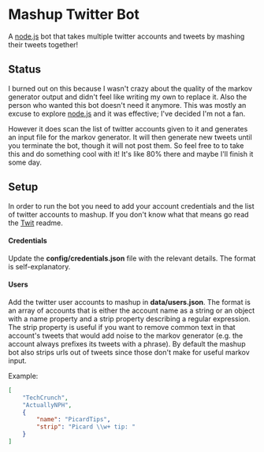 # Mashup Twitter Bot

A [node.js](http://nodejs.org) bot that takes multiple twitter accounts and tweets by mashing their tweets together!

## Status

I burned out on this because I wasn't crazy about the quality of the markov generator output and didn't feel like writing my own to replace it. Also the person who wanted this bot doesn't need it anymore. This was mostly an excuse to explore [node.js](http://nodejs.org) and it was effective; I've decided I'm not a fan.

However it does scan the list of twitter accounts given to it and generates an input file for the markov generator. It will then generate new tweets until you terminate the bot, though it will not post them. So feel free to to take this and do something cool with it! It's like 80% there and maybe I'll finish it some day.

## Setup

In order to run the bot you need to add your account credentials and the list of twitter accounts to mashup. If you don't know what that means go read the [Twit](https://github.com/ttezel/twit) readme.

#### Credentials

Update the **config/credentials.json** file with the relevant details. The format is self-explanatory.

#### Users

Add the twitter user accounts to mashup in **data/users.json**. The format is an array of accounts that is either the account name as a string or an object with a name property and a strip property describing a regular expression. The strip property is useful if you want to remove common text in that account's tweets that would add noise to the markov generator (e.g. the account always prefixes its tweets with a phrase). By default the mashup bot also strips urls out of tweets since those don't make for useful markov input.

Example:

```json
[
    "TechCrunch",
    "ActuallyNPH",
    {
        "name": "PicardTips",
        "strip": "Picard \\w+ tip: "
    }
]
```
